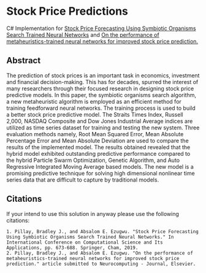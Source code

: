 # Stock Price Predictions
C# Implementation for 
[Stock Price Forecasting Using Symbiotic Organisms Search Trained Neural Networks](https://link.springer.com/chapter/10.1007/978-3-030-24308-1_53) and [On the performance of metaheuristics-trained neural networks for improved stock price prediction.]()

## Abstract
The prediction of stock prices is an important task in economics, investment and financial decision-making. This has for decades, spurred the interest of many researchers through their focused research in designing stock price predictive models. In this paper, the symbiotic organisms search algorithm, a new metaheuristic algorithm is employed as an efficient method for training feedforward neural networks. The training process is used to build a better stock price predictive model. The Straits Times Index, Russell 2,000, NASDAQ Composite and Dow Jones Industrial Average indices are utilized as time series dataset for training and testing the new system. Three evaluation methods namely, Root Mean Squared Error, Mean Absolute Percentage Error and Mean Absolute Deviation are used to compare the results of the implemented model. The results obtained revealed that the hybrid model exhibited outstanding predictive performance compared to the hybrid Particle Swarm Optimization, Genetic Algorithm, and Auto Regressive Integrated Moving Average based models. The new model is a promising predictive technique for solving high dimensional nonlinear time series data that are difficult to capture by traditional models.

## Citations
If your intend to use this solution in anyway please use the following citations:
```
1. Pillay, Bradley J., and Absalom E. Ezugwu. "Stock Price Forecasting Using Symbiotic Organisms Search Trained Neural Networks." In International Conference on Computational Science and Its Applications, pp. 673-688. Springer, Cham, 2019.
2. Pillay, Bradley J., and Absalom E. Ezugwu. "On the performance of metaheuristics-trained neural networks for improved stock price prediction." article submitted to Neurocomputing - Journal, Elsevier.
```
